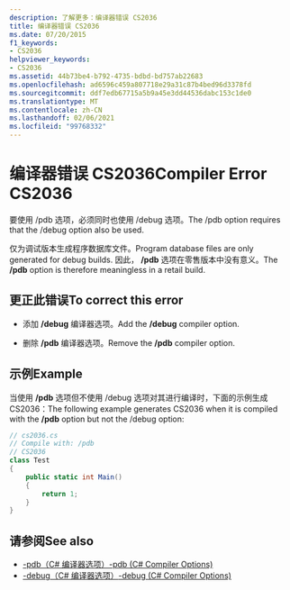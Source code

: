 ```yaml
---
description: 了解更多：编译器错误 CS2036
title: 编译器错误 CS2036
ms.date: 07/20/2015
f1_keywords:
- CS2036
helpviewer_keywords:
- CS2036
ms.assetid: 44b73be4-b792-4735-bdbd-bd757ab22683
ms.openlocfilehash: ad6596c459a807718e29a31c87b4bed96d3378fd
ms.sourcegitcommit: ddf7edb67715a5b9a45e3dd44536dabc153c1de0
ms.translationtype: MT
ms.contentlocale: zh-CN
ms.lasthandoff: 02/06/2021
ms.locfileid: "99768332"
---
```

# <a name="compiler-error-cs2036"></a><span data-ttu-id="8a7c2-103">编译器错误 CS2036</span><span class="sxs-lookup"><span data-stu-id="8a7c2-103">Compiler Error CS2036</span></span>

<span data-ttu-id="8a7c2-104">要使用 /pdb 选项，必须同时也使用 /debug 选项。</span><span class="sxs-lookup"><span data-stu-id="8a7c2-104">The /pdb option requires that the /debug option also be used.</span></span>  
  
 <span data-ttu-id="8a7c2-105">仅为调试版本生成程序数据库文件。</span><span class="sxs-lookup"><span data-stu-id="8a7c2-105">Program database files are only generated for debug builds.</span></span> <span data-ttu-id="8a7c2-106">因此， **/pdb** 选项在零售版本中没有意义。</span><span class="sxs-lookup"><span data-stu-id="8a7c2-106">The **/pdb** option is therefore meaningless in a retail build.</span></span>  
  
## <a name="to-correct-this-error"></a><span data-ttu-id="8a7c2-107">更正此错误</span><span class="sxs-lookup"><span data-stu-id="8a7c2-107">To correct this error</span></span>  
  
- <span data-ttu-id="8a7c2-108">添加 **/debug** 编译器选项。</span><span class="sxs-lookup"><span data-stu-id="8a7c2-108">Add the **/debug** compiler option.</span></span>  
  
- <span data-ttu-id="8a7c2-109">删除 **/pdb** 编译器选项。</span><span class="sxs-lookup"><span data-stu-id="8a7c2-109">Remove the **/pdb** compiler option.</span></span>  
  
## <a name="example"></a><span data-ttu-id="8a7c2-110">示例</span><span class="sxs-lookup"><span data-stu-id="8a7c2-110">Example</span></span>  

 <span data-ttu-id="8a7c2-111">当使用 **/pdb** 选项但不使用 /debug 选项对其进行编译时，下面的示例生成 CS2036：</span><span class="sxs-lookup"><span data-stu-id="8a7c2-111">The following example generates CS2036 when it is compiled with the **/pdb** option but not the /debug option:</span></span>  
  
```csharp  
// cs2036.cs  
// Compile with: /pdb  
// CS2036  
class Test  
{  
    public static int Main()  
    {  
        return 1;  
    }  
}  
```  
  
## <a name="see-also"></a><span data-ttu-id="8a7c2-112">请参阅</span><span class="sxs-lookup"><span data-stu-id="8a7c2-112">See also</span></span>

- [<span data-ttu-id="8a7c2-113">-pdb（C# 编译器选项）</span><span class="sxs-lookup"><span data-stu-id="8a7c2-113">-pdb (C# Compiler Options)</span></span>](../language-reference/compiler-options/pdb-compiler-option.md)
- [<span data-ttu-id="8a7c2-114">-debug（C# 编译器选项）</span><span class="sxs-lookup"><span data-stu-id="8a7c2-114">-debug (C# Compiler Options)</span></span>](../language-reference/compiler-options/debug-compiler-option.md)
